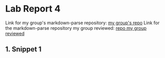 # Lab Report 4

Link for my group's markdown-parse repository: [my group's repo](https://github.com/Mashyuf/markdown-parser)
Link for the markdown-parse repository my group reviewed: [repo my group reviewed](https://github.com/cmy0357/markdown-parser)

## 1. Snippet 1


